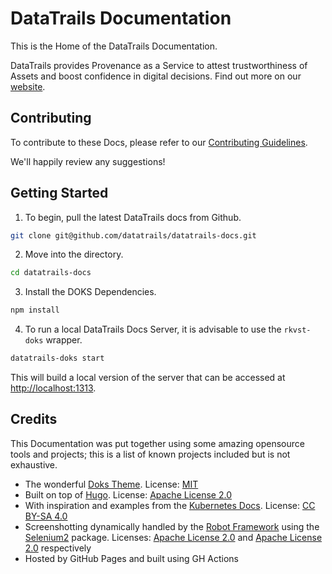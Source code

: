 # DataTrails Documentation

This is the Home of the DataTrails Documentation.

DataTrails provides Provenance as a Service to attest trustworthiness of Assets and boost confidence in digital decisions.  Find out more on our [website](https://DataTrails.ai).

## Contributing

To contribute to these Docs, please refer to our [Contributing Guidelines](./content/contributing/getting-started/pulling-and-building-datatrails-docs/index.md).

We'll happily review any suggestions!

## Getting Started

1. To begin, pull the latest DataTrails docs from Github.

```bash
git clone git@github.com/datatrails/datatrails-docs.git
```

2. Move into the directory.

```bash
cd datatrails-docs
```

3. Install the DOKS Dependencies.

```bash
npm install
```

4. To run a local DataTrails Docs Server, it is advisable to use the `rkvst-doks` wrapper.

```bash
datatrails-doks start
```

This will build a local version of the server that can be accessed at [http://localhost:1313](https://localhost:1313).


## Credits

This Documentation was put together using some amazing opensource tools and projects; this is a list of known projects included but is not exhaustive.

* The wonderful [Doks Theme](https://github.com/h-enk/doks). License: [MIT](https://github.com/h-enk/doks/blob/master/LICENSE)
* Built on top of [Hugo](https://github.com/gohugoio/hugo). License: [Apache License 2.0](https://github.com/gohugoio/hugo/blob/master/LICENSE)
* With inspiration and examples from the [Kubernetes Docs](https://github.com/kubernetes/website). License: [CC BY-SA 4.0](https://github.com/kubernetes/website/blob/master/LICENSE)
* Screenshotting dynamically handled by the [Robot Framework](https://github.com/robotframework/robotframework) using the [Selenium2](https://github.com/SeleniumHQ/selenium) package. Licenses: [Apache License 2.0](https://github.com/robotframework/robotframework/blob/master/LICENSE.txt) and [Apache License 2.0](https://github.com/SeleniumHQ/selenium/blob/trunk/LICENSE) respectively
* Hosted by GitHub Pages and built using GH Actions

